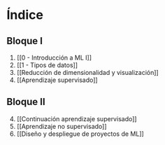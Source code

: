 # Índice
## Bloque I
1. [[0 - Introducción a ML I]]
2. [[1 - Tipos de datos]]
3. [[Reducción de dimensionalidad y visualización]]
4. [[Aprendizaje supervisado]]
## Bloque II
4. [[Continuación aprendizaje supervisado]]
5. [[Aprendizaje no supervisado]]
6. [[Diseño y despliegue de proyectos de ML]]


